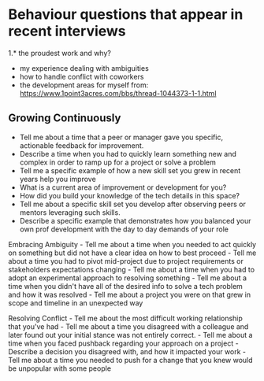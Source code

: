# Behaviour questions that appear in recent interviews
1.* the proudest work and why?
* my experience dealing with ambiguities
* how to handle conflict with coworkers
* the development areas for myself
from: https://www.1point3acres.com/bbs/thread-1044373-1-1.html

## Growing Continuously 
- Tell me about a time that a peer or manager gave you specific, actionable feedback for improvement.
- Describe a time when you had to quickly learn something new and complex in order to ramp up for a project or solve a problem
- Tell me a specific example of how a new skill set you grew in recent years help you improve
- What is a current area of improvement or development for you?
- How did you build your knowledge of the tech details in this space?
- Tell me about a specific skill set you develop after observing peers or mentors leveraging such skills.
- Describe a specific example that demonstrates how you balanced your own prof development with the day to day demands of your role

Embracing Ambiguity - Tell me about a time when you needed to act quickly on something but did not have a clear idea on how to best proceed - Tell me about a time you had to pivot mid-project due to project requirements or stakeholders expectations changing - Tell me about a time when you had to adopt an experimental approach to resolving something - Tell me about a time when you didn't have all of the desired info to solve a tech problem and how it was resolved - Tell me about a project you were on that grew in scope and timeline in an unexpected way

Resolving Conflict - Tell me about the most difficult working relationship that you've had - Tell me about a time you disagreed with a colleague and later found out your initial stance was not entirely correct. - Tell me about a time when you faced pushback regarding your approach on a project - Describe a decision you disagreed with, and how it impacted your work - Tell me about a time you needed to push for a change that you knew would be unpopular with some people
